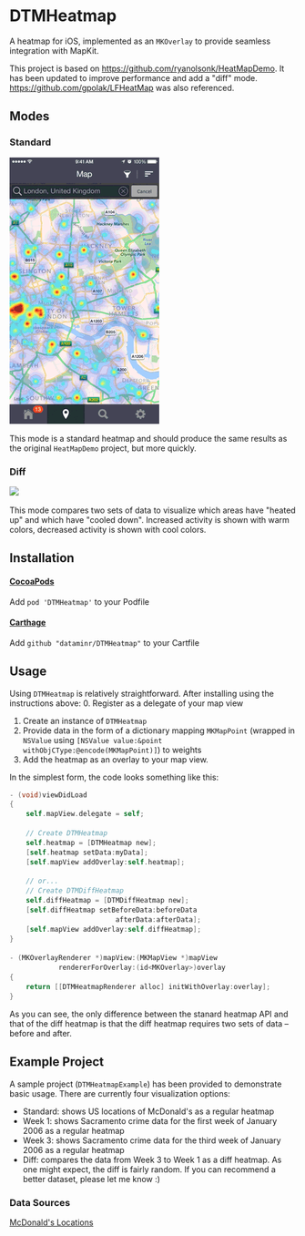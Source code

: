 # DTMHeatmap
A heatmap for iOS, implemented as an `MKOverlay` to provide seamless integration with MapKit.

This project is based on https://github.com/ryanolsonk/HeatMapDemo. It has been updated to improve performance and add a "diff" mode. https://github.com/gpolak/LFHeatMap was also referenced.

## Modes
### Standard

<img src="./DTMHeatmapExample/Images/std-heatmap.gif" />

This mode is a standard heatmap and should produce the same results as the original `HeatMapDemo` project, but more quickly.
### Diff

<img src="./DTMHeatmapExample/Images/diff-heatmap.gif" />

This mode compares two sets of data to visualize which areas have "heated up" and which have "cooled down". Increased activity is shown with warm colors, decreased activity is shown with cool colors.

## Installation
#### [CocoaPods](https://github.com/cocoapods/cocoapods)
Add `pod 'DTMHeatmap'` to your Podfile

#### [Carthage](https://github.com/Carthage/Carthage)
Add `github "dataminr/DTMHeatmap"` to your Cartfile

## Usage
Using `DTMHeatmap` is relatively straightforward. After installing using the instructions above:
  0. Register as a delegate of your map view
  1. Create an instance of `DTMHeatmap`
  2. Provide data in the form of a dictionary mapping `MKMapPoint` (wrapped in `NSValue` using `[NSValue value:&point withObjCType:@encode(MKMapPoint)]`) to weights
  3. Add the heatmap as an overlay to your map view.

In the simplest form, the code looks something like this:
``` objective-c
- (void)viewDidLoad
{
    self.mapView.delegate = self;

    // Create DTMHeatmap
    self.heatmap = [DTMHeatmap new];
    [self.heatmap setData:myData];
    [self.mapView addOverlay:self.heatmap];

    // or...
    // Create DTMDiffHeatmap
    self.diffHeatmap = [DTMDiffHeatmap new];
    [self.diffHeatmap setBeforeData:beforeData
                          afterData:afterData];
    [self.mapView addOverlay:self.diffHeatmap];
}

- (MKOverlayRenderer *)mapView:(MKMapView *)mapView
            rendererForOverlay:(id<MKOverlay>)overlay
{
    return [[DTMHeatmapRenderer alloc] initWithOverlay:overlay];
}
```

As you can see, the only difference between the stanard heatmap API and that of the diff heatmap is that the diff heatmap requires two sets of data – before and after.

## Example Project
A sample project (`DTMHeatmapExample`) has been provided to demonstrate basic usage. There are currently four visualization options:
- Standard: shows US locations of McDonald's as a regular heatmap
- Week 1: shows Sacramento crime data for the first week of January 2006 as a regular heatmap
- Week 3: shows Sacramento crime data for the third week of January 2006 as a regular heatmap
- Diff: compares the data from Week 3 to Week 1 as a diff heatmap. As one might expect, the diff is fairly random. If you can recommend a better dataset, please let me know :)

### Data Sources
[McDonald's Locations](https://github.com/gavreh/usa-mcdonalds-locations)
